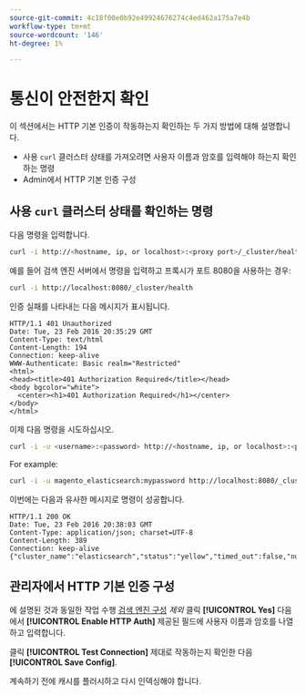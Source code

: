 ```yaml
---
source-git-commit: 4c18f00e0b92e49924676274c4ed462a175a7e4b
workflow-type: tm+mt
source-wordcount: '146'
ht-degree: 1%

---
```

# 통신이 안전한지 확인

이 섹션에서는 HTTP 기본 인증이 작동하는지 확인하는 두 가지 방법에 대해 설명합니다.

* 사용 `curl` 클러스터 상태를 가져오려면 사용자 이름과 암호를 입력해야 하는지 확인하는 명령
* Admin에서 HTTP 기본 인증 구성

## 사용 `curl` 클러스터 상태를 확인하는 명령

다음 명령을 입력합니다.

```bash
curl -i http://<hostname, ip, or localhost>:<proxy port>/_cluster/health
```

예를 들어 검색 엔진 서버에서 명령을 입력하고 프록시가 포트 8080을 사용하는 경우:

```bash
curl -i http://localhost:8080/_cluster/health
```

인증 실패를 나타내는 다음 메시지가 표시됩니다.

```terminal
HTTP/1.1 401 Unauthorized
Date: Tue, 23 Feb 2016 20:35:29 GMT
Content-Type: text/html
Content-Length: 194
Connection: keep-alive
WWW-Authenticate: Basic realm="Restricted"
<html>
<head><title>401 Authorization Required</title></head>
<body bgcolor="white">
  <center><h1>401 Authorization Required</h1></center>
</body>
</html>
```

이제 다음 명령을 시도하십시오.

```bash
curl -i -u <username>:<password> http://<hostname, ip, or localhost>:<proxy port>/_cluster/health
```

For example:

```bash
curl -i -u magento_elasticsearch:mypassword http://localhost:8080/_cluster/health
```

이번에는 다음과 유사한 메시지로 명령이 성공합니다.

```terminal
HTTP/1.1 200 OK
Date: Tue, 23 Feb 2016 20:38:03 GMT
Content-Type: application/json; charset=UTF-8
Content-Length: 389
Connection: keep-alive
{"cluster_name":"elasticsearch","status":"yellow","timed_out":false,"number_of_nodes":1,"number_of_data_nodes":1,"active_primary_shards":5,"active_shards":5,"relocating_shards":0,"initializing_shards":0,"unassigned_shards":5,"delayed_unassigned_shards":0,"number_of_pending_tasks":0,"number_of_in_flight_fetch":0,"task_max_waiting_in_queue_millis":0,"active_shards_percent_as_number":50.0}
```

## 관리자에서 HTTP 기본 인증 구성

에 설명된 것과 동일한 작업 수행 [검색 엔진 구성](../configuration/search/configure-search-engine.md) *제외* 클릭 **[!UICONTROL Yes]** 다음에서 **[!UICONTROL Enable HTTP Auth]** 제공된 필드에 사용자 이름과 암호를 나열하고 입력합니다.

클릭 **[!UICONTROL Test Connection]** 제대로 작동하는지 확인한 다음 **[!UICONTROL Save Config]**.

계속하기 전에 캐시를 플러시하고 다시 인덱싱해야 합니다.
